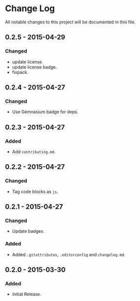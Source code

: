 # Change Log
All notable changes to this project will be documented in this file.

## 0.2.5 - 2015-04-29
### Changed
- update license.
- update license badge.
- fixpack.

## 0.2.4 - 2015-04-27
### Changed
- Use Gemnasium badge for deps.

## 0.2.3 - 2015-04-27
### Added
- Add `contributing.md`.

## 0.2.2 - 2015-04-27
### Changed
- Tag code blocks as `js`.

## 0.2.1 - 2015-04-27
### Changed
- Update badges.

### Added
- Added `.gitattributes`, `.editorconfig` and `changelog.md`.

## 0.2.0 - 2015-03-30
### Added
- Initial Release.
